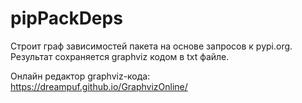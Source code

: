 # pipPackDeps

Строит граф зависимостей пакета на основе запросов к pypi.org. Результат сохраняется graphviz кодом в txt файле.

Онлайн редактор graphviz-кода:
https://dreampuf.github.io/GraphvizOnline/
